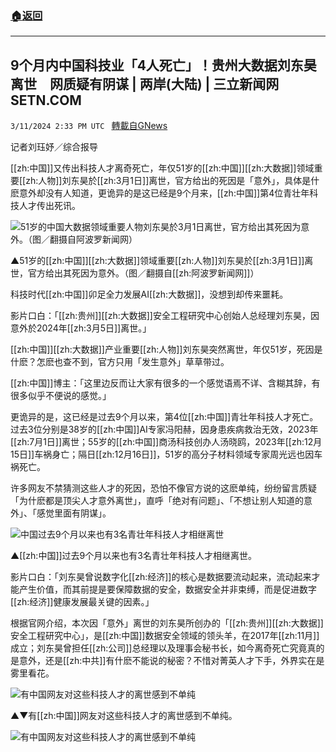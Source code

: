 ###  [:house:返回](README.md)
---


## 9个月内中国科技业「4人死亡」！贵州大数据刘东昊离世　网质疑有阴谋 | 两岸(大陆) | 三立新闻网  SETN.COM
`3/11/2024 2:33 PM UTC ` [轉載自GNews](https://gnews.org/articles/2384691)

记者刘珏妤／综合报导

[[zh:中国]]又传出科技人才离奇死亡，年仅51岁的[[zh:中国]][[zh:大数据]]领域重要[[zh:人物]]刘东昊於[[zh:3月1日]]离世，官方给出的死因是「意外」，具体是什麽意外却没有人知道，更诡异的是这已经是9个月来，[[zh:中国]]第4位青壮年科技人才传出死讯。

![51岁的中国大数据领域重要人物刘东昊於3月1日离世，官方给出其死因为意外。（图／翻摄自阿波罗新闻网） ](https://attach.setn.com/newsimages/2024/03/11/4564050-PH.jpg "51岁的中国大数据领域重要人物刘东昊於3月1日离世，官方给出其死因为意外。（图／翻摄自阿波罗新闻网） ")

▲51岁的[[zh:中国]][[zh:大数据]]领域重要[[zh:人物]]刘东昊於[[zh:3月1日]]离世，官方给出其死因为意外。（图／翻摄自[[zh:阿波罗新闻网]]） 

科技时代[[zh:中国]]卯足全力发展AI[[zh:大数据]]，没想到却传来噩耗。

影片口白：「[[zh:贵州]][[zh:大数据]]安全工程研究中心创始人总经理刘东昊，因意外於2024年[[zh:3月5日]]离世。」

[[zh:中国]][[zh:大数据]]产业重要[[zh:人物]]刘东昊突然离世，年仅51岁，死因是什麽？怎麽也查不到，官方只用「发生意外」草草带过。

[[zh:中国]]博主：「这里边反而让大家有很多的一个感觉语焉不详、含糊其辞，有很多似乎不便说的感觉。」

更诡异的是，这已经是过去9个月以来，第4位[[zh:中国]]青壮年科技人才死亡。过去3位分别是38岁的[[zh:中国]]AI专家冯阳赫，因身患疾病救治无效，2023年[[zh:7月1日]]离世；55岁的[[zh:中国]]商汤科技创办人汤晓鸥，2023年[[zh:12月15日]]车祸身亡；隔日[[zh:12月16日]]，51岁的高分子材料领域专家周光远也因车祸死亡。

许多网友不禁猜测这些人才的死因，恐怕不像官方说的这麽单纯，纷纷留言质疑「为什麽都是顶尖人才意外离世」，直呼「绝对有问题」、「不想让别人知道的意外」、「感觉里面有阴谋」。

![中国过去9个月以来也有3名青壮年科技人才相继离世](https://attach.setn.com/newsimages/2024/03/11/4564054-PH.jpg "中国过去9个月以来也有3名青壮年科技人才相继离世")

▲[[zh:中国]]过去9个月以来也有3名青壮年科技人才相继离世。

影片口白：「刘东昊曾说数字化[[zh:经济]]的核心是数据要流动起来，流动起来才能产生价值，而其前提是要保障数据的安全，数据安全并非束缚，而是促进数字[[zh:经济]]健康发展最关键的因素。」

根据官网介绍，本次因「意外」离世的刘东昊所创办的「[[zh:贵州]][[zh:大数据]]安全工程研究中心」，是[[zh:中国]]数据安全领域的领头羊，在2017年[[zh:11月]]成立；刘东昊曾担任[[zh:公司]]总经理以及理事会秘书长，如今离奇死亡究竟真的是意外，还是[[zh:中共]]有什麽不能说的秘密？不惜对菁英人才下手，外界实在是雾里看花。

![有中国网友对这些科技人才的离世感到不单纯](https://attach.setn.com/newsimages/2024/03/11/4564055-PH.jpg "有中国网友对这些科技人才的离世感到不单纯")

▲▼有[[zh:中国]]网友对这些科技人才的离世感到不单纯。

![有中国网友对这些科技人才的离世感到不单纯](https://attach.setn.com/newsimages/2024/03/11/4564056-PH.jpg "有中国网友对这些科技人才的离世感到不单纯")
